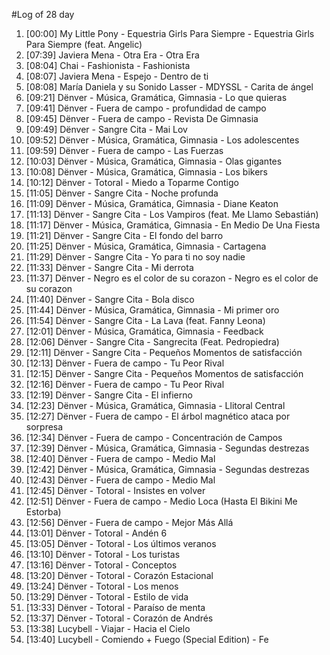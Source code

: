 #Log of 28 day

1. [00:00] My Little Pony - Equestria Girls Para Siempre - Equestria Girls Para Siempre (feat. Angelic)
1. [07:39] Javiera Mena - Otra Era - Otra Era
1. [08:04] Chai - Fashionista - Fashionista
1. [08:07] Javiera Mena - Espejo - Dentro de ti
1. [08:08] María Daniela y su Sonido Lasser - MDYSSL - Carita de ángel
1. [09:21] Dënver - Música, Gramática, Gimnasia - Lo que quieras
1. [09:41] Dënver - Fuera de campo - profundidad de campo
1. [09:45] Dënver - Fuera de campo - Revista De Gimnasia
1. [09:49] Dënver - Sangre Cita - Mai Lov
1. [09:52] Dënver - Música, Gramática, Gimnasia - Los adolescentes
1. [09:59] Dënver - Fuera de campo - Las Fuerzas
1. [10:03] Dënver - Música, Gramática, Gimnasia - Olas gigantes
1. [10:08] Dënver - Música, Gramática, Gimnasia - Los bikers
1. [10:12] Dënver - Totoral - Miedo a Toparme Contigo
1. [11:05] Dënver - Sangre Cita - Noche profunda
1. [11:09] Dënver - Música, Gramática, Gimnasia - Diane Keaton
1. [11:13] Dënver - Sangre Cita - Los Vampiros (feat. Me Llamo Sebastián)
1. [11:17] Dënver - Música, Gramática, Gimnasia - En Medio De Una Fiesta
1. [11:21] Dënver - Sangre Cita - El fondo del barro
1. [11:25] Dënver - Música, Gramática, Gimnasia - Cartagena
1. [11:29] Dënver - Sangre Cita - Yo para ti no soy nadie
1. [11:33] Dënver - Sangre Cita - Mi derrota
1. [11:37] Dënver - Negro es el color de su corazon - Negro es el color de su corazon
1. [11:40] Dënver - Sangre Cita - Bola disco
1. [11:44] Dënver - Música, Gramática, Gimnasia - Mi primer oro
1. [11:54] Dënver - Sangre Cita - La Lava (feat. Fanny Leona)
1. [12:01] Dënver - Música, Gramática, Gimnasia - Feedback
1. [12:06] Dënver - Sangre Cita - Sangrecita (Feat. Pedropiedra)
1. [12:11] Dënver - Sangre Cita - Pequeños Momentos de satisfacción
1. [12:13] Dënver - Fuera de campo - Tu Peor Rival
1. [12:15] Dënver - Sangre Cita - Pequeños Momentos de satisfacción
1. [12:16] Dënver - Fuera de campo - Tu Peor Rival
1. [12:19] Dënver - Sangre Cita - El infierno
1. [12:23] Dënver - Música, Gramática, Gimnasia - Llitoral Central
1. [12:27] Dënver - Fuera de campo - El árbol magnético ataca por sorpresa
1. [12:34] Dënver - Fuera de campo - Concentración de Campos
1. [12:39] Dënver - Música, Gramática, Gimnasia - Segundas destrezas
1. [12:40] Dënver - Fuera de campo - Medio Mal
1. [12:42] Dënver - Música, Gramática, Gimnasia - Segundas destrezas
1. [12:43] Dënver - Fuera de campo - Medio Mal
1. [12:45] Dënver - Totoral - Insistes en volver
1. [12:51] Dënver - Fuera de campo - Medio Loca (Hasta El Bikini Me Estorba)
1. [12:56] Dënver - Fuera de campo - Mejor Más Allá
1. [13:01] Dënver - Totoral - Andén 6
1. [13:05] Dënver - Totoral - Los últimos veranos
1. [13:10] Dënver - Totoral - Los turistas
1. [13:16] Dënver - Totoral - Conceptos
1. [13:20] Dënver - Totoral - Corazón Estacional
1. [13:24] Dënver - Totoral - Los menos
1. [13:29] Dënver - Totoral - Estilo de vida
1. [13:33] Dënver - Totoral - Paraíso de menta
1. [13:37] Dënver - Totoral - Corazón de Andrés
1. [13:38] Lucybell - Viajar - Hacia el Cielo
1. [13:40] Lucybell - Comiendo + Fuego (Special Edition) - Fe

